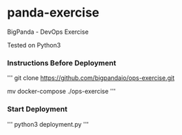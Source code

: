 # panda-exercise
BigPanda - DevOps Exercise

Tested on Python3

### Instructions Before Deployment

'''
git clone https://github.com/bigpandaio/ops-exercise.git

mv docker-compose ./ops-exercise
'''


### Start Deployment

'''
python3 deployment.py
'''







